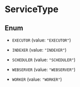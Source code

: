 

# ServiceType

## Enum


* `EXECUTOR` (value: `"EXECUTOR"`)

* `INDEXER` (value: `"INDEXER"`)

* `SCHEDULER` (value: `"SCHEDULER"`)

* `WEBSERVER` (value: `"WEBSERVER"`)

* `WORKER` (value: `"WORKER"`)



